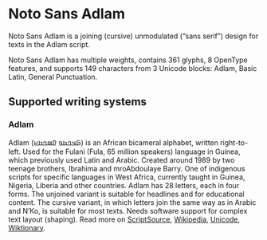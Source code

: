 
# Noto Sans Adlam

Noto Sans Adlam is a joining (cursive) unmodulated (“sans serif”) design for texts in the Adlam script. 

Noto Sans Adlam has multiple weights, contains 361 glyphs, 8 OpenType features, and supports 149 characters from 3 Unicode blocks: Adlam, Basic Latin, General Punctuation.


## Supported writing systems


### Adlam

Adlam (𞤀𞤣𞤤𞤢𞤥 𞤆𞤵𞤤𞤢𞤪) is an African bicameral alphabet, written right-to-left. Used for the Fulani (Fula, 65 million speakers) language in Guinea, which previously used Latin and Arabic. Created around 1989 by two teenage brothers, Ibrahima and mroAbdoulaye Barry. One of indigenous scripts for specific languages in West Africa, currently taught in Guinea, Nigeria, Liberia and other countries. Adlam has 28 letters, each in four forms. The unjoined variant is suitable for headlines and for educational content. The cursive variant, in which letters join the same way as in Arabic and N’Ko, is suitable for most texts. Needs software support for complex text layout (shaping). Read more on [ScriptSource](https://scriptsource.org/scr/Adlm), [Wikipedia](https://en.wikipedia.org/wiki/ISO_15924:Adlm), [Unicode](https://www.unicode.org/versions/Unicode13.0.0/ch19.pdf#G56860), [Wiktionary](https://en.wiktionary.org/wiki/Category:Adlam_script).

